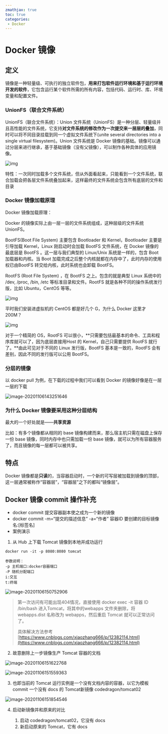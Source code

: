 ```yaml
---
zmathjax: true
toc: true
categories:
 - Docker
---
```


# Docker 镜像

## 定义

镜像是一种轻量级、可执行的独立软件包，**用来打包软件运行环境和基于运行环境开发的软件**，它包含运行某个软件所需的所有内容，包括代码、运行时、库、环境变量和配置文件。

### UnionFS（联合文件系统）

UnionFS（联合文件系统）：Union 文件系统（UnionFS）是一种分层、轻量级并且高性能的文件系统，它支持**对文件系统的修改作为一次提交来一层层的叠加**，同时可以将不同目录挂载到同一个虚拟文件系统下(unite several directories into a single virtual filesystem)。Union 文件系统是 Docker 镜像的基础。镜像可以通过分层来进行继承，基于基础镜像（没有父镜像），可以制作各种具体的应用镜像。

![img](https://gitee.com/xlshi/blog_img/raw/master/img/20201106121126.png)

特性：一次同时加载多个文件系统，但从外面看起来，只能看到一个文件系统，联合加载会把各层文件系统叠加起来，这样最终的文件系统会包含所有底层的文件和目录

### Docker 镜像加载原理

Docker 镜像加载原理：

Docker 的镜像实际上由一层一层的文件系统组成，这种层级的文件系统 UnionFS。

BootFS(Boot File System) 主要包含 Bootloader 和 Kernel，Bootloader 主要是引导加载 Kernel，Linux 刚启动时会加载 BootFS 文件系统，在 Docker 镜像的最底层是 BootFS 。这一层与我们典型的 Linux/Unix 系统是一样的，包含 Boot 加载器和内核。当 Boot 加载完成之后整个内核就都在内存中了，此时内存的使用权已由BootFS 转交给内核，此时系统也会卸载 BootFS。

RootFS (Root File System) ，在 BootFS 之上。包含的就是典型 Linux 系统中的 /dev, /proc, /bin, /etc 等标准目录和文件。RootFS 就是各种不同的操作系统发行版，比如 Ubuntu，CentOS 等等。

![img](https://gitee.com/xlshi/blog_img/raw/master/img/20201106121253.png)

 平时我们安装进虚拟机的 CentOS 都是好几个 G，为什么 Docker 这里才 200M？

![img](https://gitee.com/xlshi/blog_img/raw/master/img/20201106121301.png)

对于一个精简的 OS，RootFS 可以很小，**只需要包括最基本的命令、工具和程序库就可以了，因为底层直接用Host 的 Kernel，自己只需要提供 RootFS 就行了。**由此可见对于不同的 Linux 发行版，BootFS 基本是一致的，RootFS 会有差别，因此不同的发行版可以公用 BootFS。

### 分层的镜像

以 docker pull 为例，在下载的过程中我们可以看到 Docker 的镜像好像是在一层一层的下载

![image-20201106143251646](https://gitee.com/xlshi/blog_img/raw/master/img/20201106143251.png)

### 为什么 Docker 镜像要采用这种分层结构

最大的一个好处就是——**共享资源**

比如：有多个镜像都从相同的 base 镜像构建而来，那么宿主机只需在磁盘上保存一份 base 镜像，同时内存中也只需加载一份 base 镜像，就可以为所有容器服务了，而且镜像的每一层都可以被共享。

## 特点

Docker 镜像都是**只读**的，当容器启动时，一个新的可写层被加载到镜像的顶部，这一层通常被称作“容器层”，“容器层”之下的都叫“镜像层”。

## Docker 镜像 commit 操作补充

- docker commit 提交容器副本使之成为一个新的镜像
- docker commit -m=“提交的描述信息” -a=“作者” 容器ID 要创建的目标镜像名:[标签名]
- 案例演示

1. 从 Hub 上下载 Tomcat 镜像到本地并成功运行

```shell
docker run -it -p 8080:8080 tomcat

参数说明：
-p 主机端口:docker容器端口
-P 随机分配端口
i:交互
t:终端
```

![image-20201106150752906](https://gitee.com/xlshi/blog_img/raw/master/img/20201106150753.png)

>第一次访问有可能出现404情况，直接使用 docker exec -it 容器 ID /bin/bash 进入Tomcat，将其中的webapps 文件夹删除，将 webapps.dist 名称改为 webapps，然后重启 Tomcat 就可以正常访问了。
>
>具体解决方法参考[https://www.cnblogs.com/xiaozhang666/p/12382114.html](https://www.cnblogs.com/xiaozhang666/p/12382114.html) 

2. 故意删除上一步镜像生产 Tomcat 容器的文档

![image-20201106151622768](https://gitee.com/xlshi/blog_img/raw/master/img/20201106151622.png)

![image-20201106151559363](https://gitee.com/xlshi/blog_img/raw/master/img/20201106151559.png)

3. 也即当前的 Tomcat 运行实例是一个没有文档内容的容器，以它为模板 commit 一个没有 docs 的 Tomcat新镜像 codedragon/tomcat02

![image-20201106151854546](https://gitee.com/xlshi/blog_img/raw/master/img/20201106151854.png)

4. 启动新镜像并和原来的对比

   1. 启动 codedragon/tomcat02，它没有 docs
   2. 新启动原来的 Tomcat，它有 docs

   
